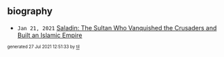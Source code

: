## biography


* <code>Jan 21, 2021</code> [Saladin: The Sultan Who Vanquished the Crusaders and Built an Islamic Empire](2021-01-21T01-17-38-saladin.md)

<sup><sub>generated 27 Jul 2021 12:51:33 by <a href='https://github.com/senorprogrammer/til'>til</a></sub></sup>
